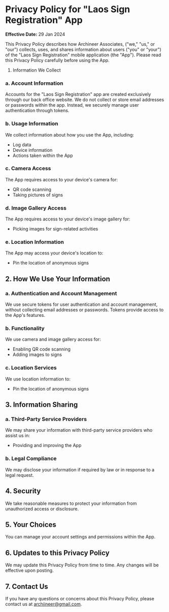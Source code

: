 # Privacy Policy for "Laos Sign Registration" App

**Effective Date:** 29 Jan 2024

This Privacy Policy describes how Archineer Associates, ("we," "us," or "our") collects, uses, and shares information about users ("you" or "your") of the "Laos Sign Registration" mobile application (the "App"). Please read this Privacy Policy carefully before using the App.

1. Information We Collect

### a. Account Information
Accounts for the "Laos Sign Registration" app are created exclusively through our back office website. We do not collect or store email addresses or passwords within the app. Instead, we securely manage user authentication through tokens.

### b. Usage Information
We collect information about how you use the App, including:

- Log data
- Device information
- Actions taken within the App

### c. Camera Access
The App requires access to your device's camera for:

- QR code scanning
- Taking pictures of signs

### d. Image Gallery Access
The App requires access to your device's image gallery for:

- Picking images for sign-related activities

### e. Location Information
The App may access your device's location to:

- Pin the location of anonymous signs

## 2. How We Use Your Information

### a. Authentication and Account Management
We use secure tokens for user authentication and account management, without collecting email addresses or passwords. Tokens provide access to the App's features.

### b. Functionality
We use camera and image gallery access for:

- Enabling QR code scanning
- Adding images to signs

### c. Location Services
We use location information to:

- Pin the location of anonymous signs

## 3. Information Sharing

### a. Third-Party Service Providers
We may share your information with third-party service providers who assist us in:

- Providing and improving the App

### b. Legal Compliance
We may disclose your information if required by law or in response to a legal request.

## 4. Security

We take reasonable measures to protect your information from unauthorized access or disclosure.

## 5. Your Choices

You can manage your account settings and permissions within the App.

## 6. Updates to this Privacy Policy

We may update this Privacy Policy from time to time. Any changes will be effective upon posting.

## 7. Contact Us

If you have any questions or concerns about this Privacy Policy, please contact us at archiineer@gmail.com.
